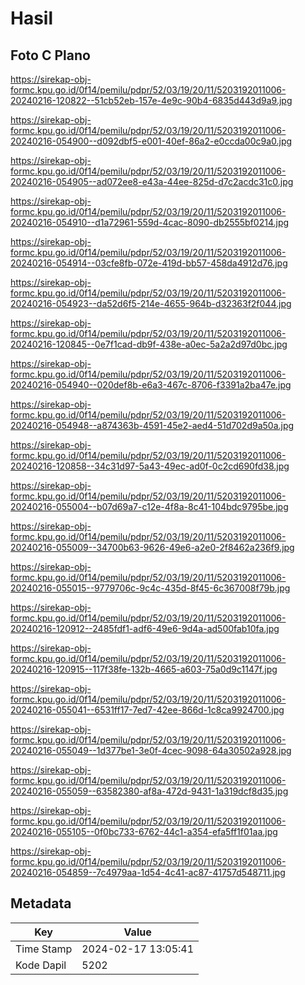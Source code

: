 # Hasil

## Foto C Plano

https://sirekap-obj-formc.kpu.go.id/0f14/pemilu/pdpr/52/03/19/20/11/5203192011006-20240216-120822--51cb52eb-157e-4e9c-90b4-6835d443d9a9.jpg

https://sirekap-obj-formc.kpu.go.id/0f14/pemilu/pdpr/52/03/19/20/11/5203192011006-20240216-054900--d092dbf5-e001-40ef-86a2-e0ccda00c9a0.jpg

https://sirekap-obj-formc.kpu.go.id/0f14/pemilu/pdpr/52/03/19/20/11/5203192011006-20240216-054905--ad072ee8-e43a-44ee-825d-d7c2acdc31c0.jpg

https://sirekap-obj-formc.kpu.go.id/0f14/pemilu/pdpr/52/03/19/20/11/5203192011006-20240216-054910--d1a72961-559d-4cac-8090-db2555bf0214.jpg

https://sirekap-obj-formc.kpu.go.id/0f14/pemilu/pdpr/52/03/19/20/11/5203192011006-20240216-054914--03cfe8fb-072e-419d-bb57-458da4912d76.jpg

https://sirekap-obj-formc.kpu.go.id/0f14/pemilu/pdpr/52/03/19/20/11/5203192011006-20240216-054923--da52d6f5-214e-4655-964b-d32363f2f044.jpg

https://sirekap-obj-formc.kpu.go.id/0f14/pemilu/pdpr/52/03/19/20/11/5203192011006-20240216-120845--0e7f1cad-db9f-438e-a0ec-5a2a2d97d0bc.jpg

https://sirekap-obj-formc.kpu.go.id/0f14/pemilu/pdpr/52/03/19/20/11/5203192011006-20240216-054940--020def8b-e6a3-467c-8706-f3391a2ba47e.jpg

https://sirekap-obj-formc.kpu.go.id/0f14/pemilu/pdpr/52/03/19/20/11/5203192011006-20240216-054948--a874363b-4591-45e2-aed4-51d702d9a50a.jpg

https://sirekap-obj-formc.kpu.go.id/0f14/pemilu/pdpr/52/03/19/20/11/5203192011006-20240216-120858--34c31d97-5a43-49ec-ad0f-0c2cd690fd38.jpg

https://sirekap-obj-formc.kpu.go.id/0f14/pemilu/pdpr/52/03/19/20/11/5203192011006-20240216-055004--b07d69a7-c12e-4f8a-8c41-104bdc9795be.jpg

https://sirekap-obj-formc.kpu.go.id/0f14/pemilu/pdpr/52/03/19/20/11/5203192011006-20240216-055009--34700b63-9626-49e6-a2e0-2f8462a236f9.jpg

https://sirekap-obj-formc.kpu.go.id/0f14/pemilu/pdpr/52/03/19/20/11/5203192011006-20240216-055015--9779706c-9c4c-435d-8f45-6c367008f79b.jpg

https://sirekap-obj-formc.kpu.go.id/0f14/pemilu/pdpr/52/03/19/20/11/5203192011006-20240216-120912--2485fdf1-adf6-49e6-9d4a-ad500fab10fa.jpg

https://sirekap-obj-formc.kpu.go.id/0f14/pemilu/pdpr/52/03/19/20/11/5203192011006-20240216-120915--117f38fe-132b-4665-a603-75a0d9c1147f.jpg

https://sirekap-obj-formc.kpu.go.id/0f14/pemilu/pdpr/52/03/19/20/11/5203192011006-20240216-055041--6531ff17-7ed7-42ee-866d-1c8ca9924700.jpg

https://sirekap-obj-formc.kpu.go.id/0f14/pemilu/pdpr/52/03/19/20/11/5203192011006-20240216-055049--1d377be1-3e0f-4cec-9098-64a30502a928.jpg

https://sirekap-obj-formc.kpu.go.id/0f14/pemilu/pdpr/52/03/19/20/11/5203192011006-20240216-055059--63582380-af8a-472d-9431-1a319dcf8d35.jpg

https://sirekap-obj-formc.kpu.go.id/0f14/pemilu/pdpr/52/03/19/20/11/5203192011006-20240216-055105--0f0bc733-6762-44c1-a354-efa5ff1f01aa.jpg

https://sirekap-obj-formc.kpu.go.id/0f14/pemilu/pdpr/52/03/19/20/11/5203192011006-20240216-054859--7c4979aa-1d54-4c41-ac87-41757d548711.jpg


## Metadata

| Key        | Value               |
| ---------- | ------------------- |
| Time Stamp | 2024-02-17 13:05:41 |
| Kode Dapil | 5202                |



